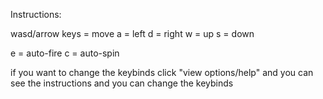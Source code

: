 Instructions:

wasd/arrow keys = move
a = left
d = right
w = up
s = down

e = auto-fire
c = auto-spin

if you want to change the keybinds click "view options/help"
and you can see the instructions and you can change the keybinds